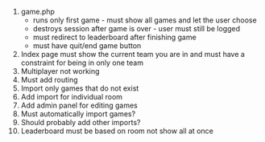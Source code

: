 1. game.php 
   - runs only first game - must show all games and let the user choose
   - destroys session after game is over - user must still be logged
   - must redirect to leaderboard after finishing game 
   - must have quit/end game button
2. Index page must show the current team you are in and must have a constraint for being in only one team
3. Multiplayer not working
4. Must add routing
5. Import only games that do not exist
6. Add import for individual room
7. Add admin panel for editing games
8. Must automatically import games?
9. Should probably add other imports?
10. Leaderboard must be based on room not show all at once